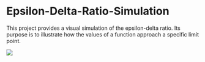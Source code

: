 # Epsilon-Delta-Ratio-Simulation
This project provides a visual simulation of the epsilon-delta ratio. Its purpose is to illustrate how the values of a function approach a specific limit point. 

![](https://github.com/farukalpay/Epsilon-Delta-Ratio-Simulation/blob/main/sim.gif)
